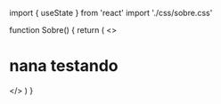 import { useState } from 'react'
import './css/sobre.css'

function Sobre() {
  return (
    <>
    <h1>nana testando</h1>
    </>
  )
}